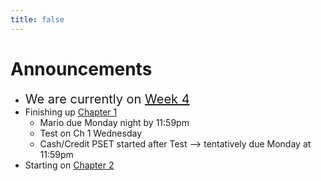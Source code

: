 ```yaml
---
title: false
---
```

<meta http-equiv="refresh" content="600"/>

<!-- <img src="https://www.dominicavibes.dm/wp-content/uploads/2016/09/Announcement-Icon.jpg" alt="announcement" height="400">  -->

<!-- # Hello, world!


This is CS50 AP, Harvard University's introduction to the intellectual enterprises of computer science and the art of programming for students in high school, which satisfies the College Board's AP CS Principles curriculum framework.

<iframe src="https://www.youtube.com/embed/tZxLMIk_SaY?playlist=GAB6Gm7pTTA"></iframe> -->


# Announcements  

- <span style="font-size: 20px;">We are currently on [Week 4](\ap\weeks\week4) </span>
- Finishing up [Chapter 1](/ap/curriculum/1)
  - Mario due Monday night by 11:59pm
  - Test on Ch 1 Wednesday
  - Cash/Credit PSET started after Test --> tentatively due Monday at 11:59pm
- Starting on [Chapter 2](/ap/curriculum/2)



<!-- <img src="https://image.freepik.com/free-vector/attention-please-concept-important-announcement_118124-879.jpg" alt="announcement" height="400"> -->